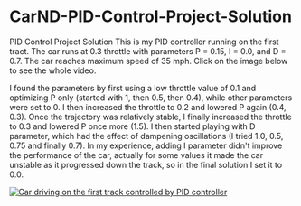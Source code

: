 # CarND-PID-Control-Project-Solution
PID Control Project Solution
This is my PID controller running on the first tract. The car runs at 0.3 throttle with parameters P = 0.15, I = 0.0, and D = 0.7. The car reaches maximum speed of 35 mph. Click on the image below to see the whole video.

I found the parameters by first using a low throttle value of 0.1 and optimizing P only (started with 1, then 0.5, then 0.4), while other parameters were set to 0.
I then increased the throttle to 0.2 and lowered P again (0.4, 0.3). Once the trajectory was relatively stable, I finally increased the throttle to 0.3 and lowered P once more (1.5). I then started playing with D parameter, which had the effect of dampening oscillations (I tried 1.0, 0.5, 0.75 and finally 0.7). In my experience, adding I parameter didn't improve the performance of the car, actually for some values it made the car unstable as it progressed down the track, so in the final solution I set it to 0.0.

[![Car driving on the first track controlled by PID controller](https://i.ytimg.com/vi/trJUMODVNpI/hqdefault.jpg)](https://youtu.be/trJUMODVNpI)
